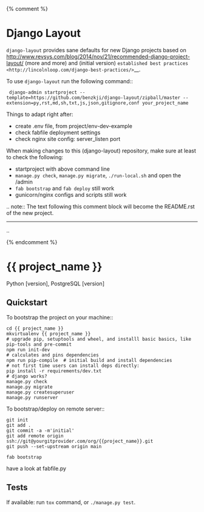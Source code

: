 {% comment %}

# Django Layout

``django-layout`` provides sane defaults for new Django projects based on http://www.revsys.com/blog/2014/nov/21/recommended-django-project-layout/ (more and more) and (initial version) `established best practices <http://lincolnloop.com/django-best-practices/>`__.

To use ``django-layout`` run the following command::

     django-admin startproject --template=https://github.com/benzkji/django-layout/zipball/master --extension=py,rst,md,sh,txt,js,json,gitignore,conf your_project_name

Things to adapt right after:

- create .env file, from project/env-dev-example
- check fabfile deployment settings
- check nginx site config: server_listen port

When making changes to this (django-layout) repository, make sure at least to check the following:

- startproject with above command line
- `manage.py check`, `manage.py migrate`, `./run-local.sh` and open the /admin
- `fab bootstrap` and `fab deploy` still work
- gunicorn/nginx configs and scripts still work

.. note:: The text following this comment block will become the README.rst of the new project.


-----

..

{% endcomment %}
# {{ project_name }}

Python [version], PostgreSQL [version]

## Quickstart

To bootstrap the project on your machine::

    cd {{ project_name }}
    mkvirtualenv {{ project_name }}
    # upgrade pip, setuptools and wheel, and installl basic basics, like pip-tools and pre-commit
    npm run init-dev
    # calculates and pins dependencies
    npm run pip-compile  # initial build and install dependencies  
    # not first time users can install deps directly:
    pip install -r requirements/dev.txt
    # django works?
    manage.py check
    manage.py migrate
    manage.py createsuperuser
    manage.py runserver

To bootstrap/deploy on remote server::

    git init
    git add .
    git commit -a -m'initial'
    git add remote origin ssh://git@yourgitprovider.com/org/{{project_name}}.git
    git push --set-upstream origin main

    fab bootstrap

have a look at fabfile.py

Tests
-----

If available: run `tox` command, or `./manage.py test`.

